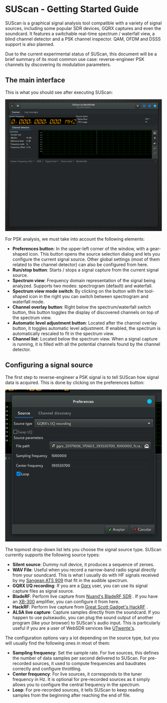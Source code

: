 # SUScan - Getting Started Guide
SUScan is a graphical signal analysis tool compatible with a variety of signal sources, including some popular SDR devices, GQRX captures and even the soundcard.  It features a switchable real-time spectrum / waterfall view, a blind channel detector and a PSK channel inspector. QAM, OFDM and DSSS support is also planned.

Due to the current experimental status of SUScan, this document will be a brief summary of its most common use case: reverse-engineer PSK channels by discovering its modulation parameters.

## The main interface
This is what you should see after executing SUScan:

![](doc/main-window.png) 

For PSK analysis, we must take into account the following elements:

* **Preferences button**: In the upper-left corner of the window, with a gear-shaped icon. This button opens the source selection dialog and lets you configure the current signal source. Other global settings (most of them related to the channel detector) can also be configured from here.
* **Run/stop button**: Starts / stops a signal capture from the current signal source.
* **Spectrum view**: Frequency domain representation of the signal being analyzed. Supports two modes: spectrogram (default) and waterfall.
* **Spectrum view mode switch**:  By clicking on the button with the tool-shaped icon in the right you can switch between spectrogram and waterfall mode. 
* **Channel overlay button**: Right below the spectrum/waterfall switch button, this button toggles the display of discovered channels on top of the spectrum view.
* **Automatic level adjustment button**: Located after the channel overlay button, it toggles automatic level adjustment. If enabled, the spectrum is automatically rescaled to fit in the spectrum view.
* **Channel list**: Located below the spectrum view. When a signal capture is running, it is filled with all the potential channels found by the channel detector.

## Configuring a signal source
The first step to reverse-engineer a PSK signal is to tell SUScan how signal data is acquired. This is done by clicking on the preferences button:

![](doc/source-settings.png) 

The topmost drop-down list lets you choose the signal source type. SUScan currently supports the following source types:

* **Silent source**: Dummy null device, it produces a sequence of zeroes.
* **WAV File**: Useful when you record a narrow-band radio signal directly from your soundcard. This is what I usually do with HF signals received by my [Sangean ATS 909](http://www.sangean.eu/products/discontinued/ats-909-w.html) that fit in the audible spectrum.
* **GQRX I/Q recording**: If you are a [Gqrx](http://gqrx.dk/) user, you can use its signal capture files as signal source.
* **BladeRF**: Perform live capture from [Nuand's BladeRF SDR](https://nuand.com/) . If you have an [XB-300](https://www.nuand.com/blog/product/amplifier/)  amplifier, you can configure it from here.
* **HackRF**: Perform live capture from [Great Scott Gadget's HackRF](https://greatscottgadgets.com/hackrf/) .
* **ALSA live capture**: Capture samples directly from the soundcard. If you happen to use pulseaudio, you can plug the sound output of another program (like your browser) to SUScan's audio input. This is particularly useful if you are a user of WebSDR services like [UTwente's](http://websdr.ewi.utwente.nl:8901/).

The configuration options vary a lot depending on the source type, but you will usually find the following ones in most of them:

* **Sampling frequency**: Set the sample rate. For live sources, this defines the number of data samples per second delivered to SUScan. For pre-recorded sources, it used to compute frequencies and baudrates correctly and configure throttling. 
* **Center frequency**: For live sources, it corresponds to the tuner frequency in Hz. It is optional for pre-recorded sources as it simply allows you to configure the central frequency in the spectrum.
* **Loop**: For pre-recorded sources, it tells SUScan to keep reading samples from the beginning after reaching the end of file.
